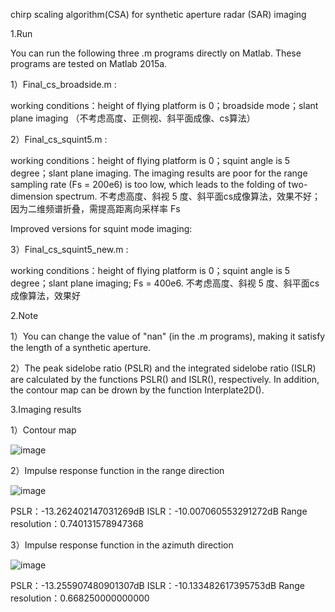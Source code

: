 chirp scaling algorithm(CSA) for synthetic aperture radar (SAR) imaging

1.Run

You can run the following three .m programs directly on Matlab. These programs are tested on Matlab 2015a.

1）Final_cs_broadside.m :

working conditions：height of flying platform is 0；broadside mode；slant plane imaging （不考虑高度、正侧视、斜平面成像、cs算法）

2）Final_cs_squint5.m :

working conditions：height of flying platform is 0；squint angle is 5 degree；slant plane imaging. The imaging results are poor for the range sampling rate (Fs = 200e6) is too low, which leads to the folding of two-dimension spectrum. 不考虑高度、斜视 5 度、斜平面cs成像算法，效果不好；因为二维频谱折叠，需提高距离向采样率 Fs

Improved versions for squint mode imaging:

3）Final_cs_squint5_new.m :

working conditions：height of flying platform is 0；squint angle is 5 degree；slant plane imaging; Fs = 400e6. 不考虑高度、斜视 5 度、斜平面cs成像算法，效果好

2.Note

1）You can change the value of "nan" (in the .m programs), making it satisfy the length of a synthetic aperture.


2）The peak sidelobe ratio (PSLR) and the integrated sidelobe ratio (ISLR) are calculated by the functions PSLR() and ISLR(), respectively. In addition, the contour map can be drown by the function Interplate2D().

3.Imaging results

1）Contour map

![image](https://github.com/zengletian1491/chirp-scaling-algorithm-for-synthetic-aperture-radar-SAR-/assets/53558305/537e216e-3a9f-4a79-8f64-992ebfdea956)


2）Impulse response function in the range direction

![image](https://github.com/zengletian1491/chirp-scaling-algorithm-for-synthetic-aperture-radar-SAR-/assets/53558305/832a45b5-8f96-4457-9722-8a89046d511b)

PSLR：-13.262402147031269dB
ISLR：-10.007060553291272dB
Range resolution：0.740131578947368

3）Impulse response function in the azimuth direction

![image](https://github.com/zengletian1491/chirp-scaling-algorithm-for-synthetic-aperture-radar-SAR-/assets/53558305/35e888aa-54ef-45ef-a344-58ae6fb151d5)

PSLR：-13.255907480901307dB
ISLR：-10.133482617395753dB
Range resolution：0.668250000000000
